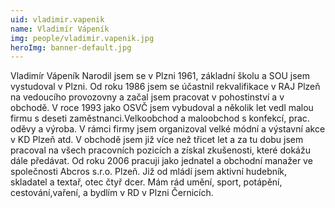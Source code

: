 ```yaml
---
uid: vladimir.vapenik
name: Vladimír Vápeník
img: people/vladimir.vapenik.jpg
heroImg: banner-default.jpg
---
```


Vladimír Vápeník Narodil jsem se v Plzni 1961, základní školu a SOU jsem vystudoval v Plzni. Od roku 1986 jsem se účastnil rekvalifikace v RAJ Plzeň na vedoucího provozovny a začal jsem pracovat v pohostinství a v obchodě. V roce 1993 jako OSVČ jsem vybudoval a několik let vedl malou firmu s deseti zaměstnanci.Velkoobchod a maloobchod s konfekcí, prac. oděvy a výroba. V rámci firmy jsem organizoval velké módní a výstavní akce v KD Plzeň atd. V obchodě jsem již více než třicet let a za tu dobu jsem pracoval na všech pracovních pozicích a získal zkušenosti, které dokážu dále předávat. Od roku 2006 pracuji jako jednatel a obchodní manažer ve společnosti Abcros s.r.o. Plzeň. Již od mládí jsem aktivní hudebník, skladatel a textař, otec čtyř dcer. Mám rád umění, sport, potápění, cestování,vaření, a bydlím v RD v Plzni Černicích.

